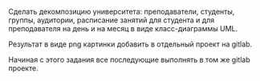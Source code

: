 Cделать декомпозицию университета: преподаватели, студенты, группы, аудитории, расписание занятий для студента и для преподавателя на день и на месяц в виде класс-диаграммы UML. 

Результат в виде png картинки добавить в отдельный проект на gitlab. 

Начиная с этого задания все последующие выполнять в том же gitlab проекте.